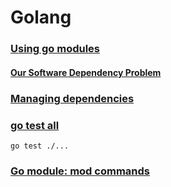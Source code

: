 # Golang

### [Using go modules](https://go.dev/blog/using-go-modules)

#### [Our Software Dependency Problem](https://research.swtch.com/deps)

### [Managing dependencies](https://golang.org/doc/modules/managing-dependencies)

### [go test all](https://stackoverflow.com/a/21725603)

```shell
go test ./...
```

### [Go module: mod commands](https://golang.org/ref/mod#mod-commands)
